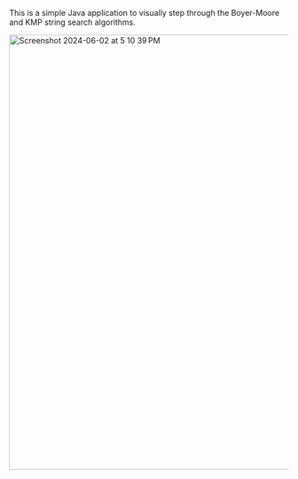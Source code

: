 This is a simple Java application to visually step through the Boyer-Moore and KMP string search algorithms. 

<img width="785" alt="Screenshot 2024-06-02 at 5 10 39 PM" src="https://github.com/moritree/string-search/assets/38878495/07af753e-971a-4f58-bc56-f56b73da2489">
